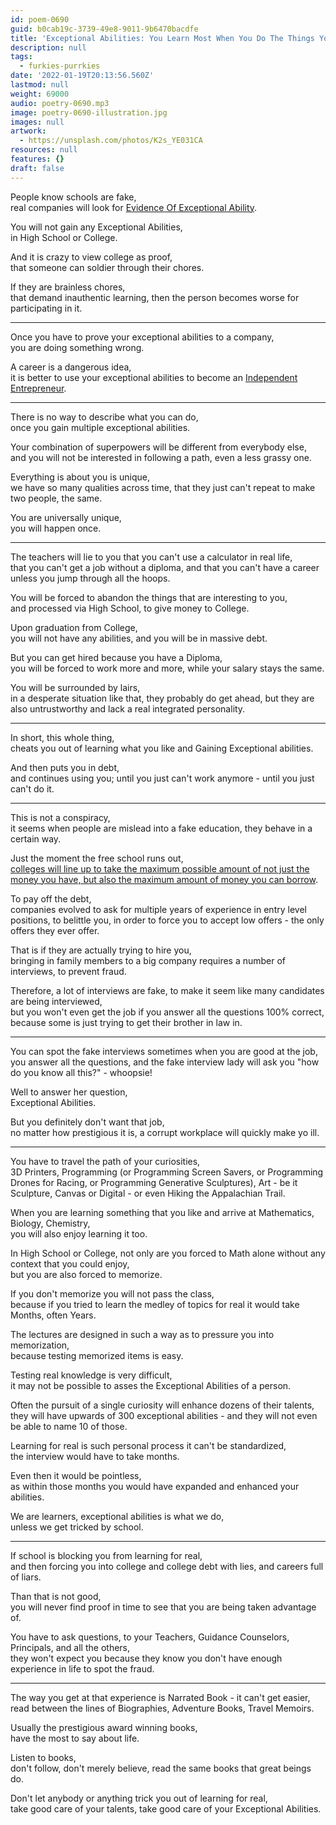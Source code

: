 ```yaml
---
id: poem-0690
guid: b0cab19c-3739-49e8-9011-9b6470bacdfe
title: 'Exceptional Abilities: You Learn Most When You Do The Things You Like'
description: null
tags:
  - furkies-purrkies
date: '2022-01-19T20:13:56.560Z'
lastmod: null
weight: 69000
audio: poetry-0690.mp3
image: poetry-0690-illustration.jpg
images: null
artwork:
  - https://unsplash.com/photos/K2s_YE031CA
resources: null
features: {}
draft: false
---
```


People know schools are fake,\
real companies will look for [Evidence Of Exceptional Ability](https://www.youtube.com/watch?v=Io3sdAAcZLw).

You will not gain any Exceptional Abilities,\
in High School or College.

And it is crazy to view college as proof,\
that someone can soldier through their chores.

If they are brainless chores,\
that demand inauthentic learning, then the person becomes worse for participating in it.

---

Once you have to prove your exceptional abilities to a company,\
you are doing something wrong.

A career is a dangerous idea,\
it is better to use your exceptional abilities to become an [Independent Entrepreneur](https://www.youtube.com/watch?v=ZoqgAy3h4OM).

---

There is no way to describe what you can do,\
once you gain multiple exceptional abilities.

Your combination of superpowers will be different from everybody else,\
and you will not be interested in following a path, even a less grassy one.

Everything is about you is unique,\
we have so many qualities across time, that they just can't repeat to make two people, the same.

You are universally unique,\
you will happen once.

---

The teachers will lie to you that you can't use a calculator in real life,\
that you can't get a job without a diploma, and that you can't have a career unless you jump through all the hoops.

You will be forced to abandon the things that are interesting to you,\
and processed via High School, to give money to College.

Upon graduation from College,\
you will not have any abilities, and you will be in massive debt.

But you can get hired because you have a Diploma,\
you will be forced to work more and more, while your salary stays the same.

You will be surrounded by lairs,\
in a desperate situation like that, they probably do get ahead, but they are also untrustworthy and lack a real integrated personality.

---

In short, this whole thing,\
cheats you out of learning what you like and Gaining Exceptional abilities.

And then puts you in debt,\
and continues using you; until you just can't work anymore - until you just can't do it.

---

This is not a conspiracy,\
it seems when people are mislead into a fake education, they behave in a certain way.

Just the moment the free school runs out,\
[colleges will line up to take the maximum possible amount of not just the money you have, but also the maximum amount of money you can borrow](https://www.youtube.com/watch?v=pUanS5OWy_k).

To pay off the debt,\
companies evolved to ask for multiple years of experience in entry level positions, to belittle you, in order to force you to accept low offers - the only offers they ever offer.

That is if they are actually trying to hire you,\
bringing in family members to a big company requires a number of interviews, to prevent fraud.

Therefore, a lot of interviews are fake, to make it seem like many candidates are being interviewed,\
but you won't even get the job if you answer all the questions 100% correct, because some is just trying to get their brother in law in.

---

You can spot the fake interviews sometimes when you are good at the job,\
you answer all the questions, and the fake interview lady will ask you "how do you know all this?" - whoopsie!

Well to answer her question,\
Exceptional Abilities.

But you definitely don't want that job,\
no matter how prestigious it is, a corrupt workplace will quickly make yo ill.

---

You have to travel the path of your curiosities,\
3D Printers, Programming (or Programming Screen Savers, or Programming Drones for Racing, or Programming Generative Sculptures), Art - be it Sculpture, Canvas or Digital - or even Hiking the Appalachian Trail.

When you are learning something that you like and arrive at Mathematics, Biology, Chemistry,\
you will also enjoy learning it too.

In High School or College, not only are you forced to Math alone without any context that you could enjoy,\
but you are also forced to memorize.

If you don't memorize you will not pass the class,\
because if you tried to learn the medley of topics for real it would take Months, often Years.

The lectures are designed in such a way as to pressure you into memorization,\
because testing memorized items is easy.

Testing real knowledge is very difficult,\
it may not be possible to asses the Exceptional Abilities of a person.

Often the pursuit of a single curiosity will enhance dozens of their talents,\
they will have upwards of 300 exceptional abilities - and they will not even be able to name 10 of those.

Learning for real is such personal process it can't be standardized,\
the interview would have to take months.

Even then it would be pointless,\
as within those months you would have expanded and enhanced your abilities.

We are learners, exceptional abilities is what we do,\
unless we get tricked by school.

---

If school is blocking you from learning for real,\
and then forcing you into college and college debt with lies, and careers full of liars.

Than that is not good,\
you will never find proof in time to see that you are being taken advantage of.

You have to ask questions, to your Teachers, Guidance Counselors, Principals, and all the others,\
they won't expect you because they know you don't have enough experience in life to spot the fraud.

---

The way you get at that experience is Narrated Book - it can't get easier,\
read between the lines of Biographies, Adventure Books, Travel Memoirs.

Usually the prestigious award winning books,\
have the most to say about life.

Listen to books,\
don't follow, don't merely believe, read the same books that great beings do.

Don't let anybody or anything trick you out of learning for real,\
take good care of your talents, take good care of your Exceptional Abilities.
